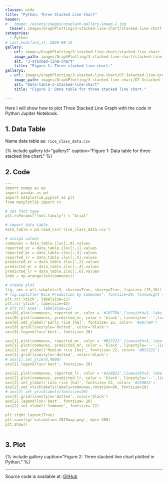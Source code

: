 ```yaml
---
classes: wide
title: "Python: Three Stacked Line Chart"
header:
#   image: /assets/images/unsplash-gallery-image-1.jpg
  teaser: images/GraphPlotting/3-stacked-line-chart/stacked-line-chart.jpg
categories:
  - Python
# last_modified_at: 2020-08-12
gallery:
  - url: images/GraphPlotting/3-stacked-line-chart/stacked-line-chart.jpg
    image_path: images/GraphPlotting/3-stacked-line-chart/stacked-line-chart.jpg
    alt: "3-stacked-line-chart"
    title: "Figure 1: Three stacked line chart."
gallery1:
  - url: images/GraphPlotting/3-stacked-line-chart/DT-3stacked-line-graph.png
    image_path: images/GraphPlotting/3-stacked-line-chart/DT-3stacked-line-graph.png
    alt: "Data-table-3-stacked-line-chart"
    title: "Figure 2: Data table for three stacked line chart."

---
```


Here I will show how to plot Three Stacked Line Graph with the code in Python Jupiter Notebook.


## 1. Data Table

Name data table as: `rice_class_data.csv`

{% include gallery id="gallery1" caption="Figure 1: Data table for three stacked line chart." %}

## 2. Code

```yaml
---
import numpy as np
import pandas as pd
import matplotlib.pyplot as plt
from matplotlib import rc

# set font type
plt.rcParams["font.family"] = "Arial"

# import data table
data_table = pd.read_csv('rice_class_data.csv')

# assign values
communes = data_table.iloc[:,0].values
reported_er = data_table.iloc[:,1].values
reported_mr = data_table.iloc[:,3].values
reported_lr = data_table.iloc[:,5].values
predicted_er = data_table.iloc[:,2].values
predicted_mr = data_table.iloc[:,4].values
predicted_lr = data_table.iloc[:,6].values
indx = np.arange(len(communes))

# create plot
fig, axs = plt.subplots(3, sharex=True, sharey=True, figsize= (15,10))
# fig.suptitle('Rice Production by Communes', fontsize=20, fontweight = 'bold')
plt.rc('xtick', labelsize=15)
plt.rc('ytick', labelsize=15)
# plt.rc('axes', labelsize=22)
axs[0].plot(communes, reported_er, color = '#2077B4',linewidth=3, label='Reported rice crop area')
axs[0].plot(communes, predicted_er, color = 'black', linestyle='--',linewidth=3, label='Estimated rice crop area')
axs[0].set_ylabel('Early rice [ha]', fontsize= 22, color= '#2077B4')
axs[0].grid(linestyle='dotted', color='black')
axs[0].legend(loc='best', fontsize= 20)

axs[1].plot(communes, reported_mr, color = '#B22222',linewidth=3, label='Reported rice crop area')
axs[1].plot(communes, predicted_mr, color = 'black', linestyle='--',linewidth=3, label='Estimated rice crop area')
axs[1].set_ylabel('Medium rice [ha]', fontsize= 22, color= '#B22222')
axs[1].grid(linestyle='dotted', color='black')
# axs[1].set_ylim(0,4000)
axs[1].legend(loc='best', fontsize= 20)

axs[2].plot(communes, reported_lr, color = '#228B22',linewidth=3, label='Reported rice crop area')
axs[2].plot(communes, predicted_lr, color = 'black', linestyle='--',linewidth=3, label='Estimated rice crop area')
axs[2].set_ylabel('Late rice [ha]', fontsize= 22, color= '#228B22')
axs[2].set_xticklabels(labels=communes,rotation=90, fontsize=18)
# axs[2].set_yticklabels(fontsize=20)
axs[2].grid(linestyle='dotted', color='black')
axs[2].legend(loc='best', fontsize= 20)
axs[2].set_xlabel('Commune', fontsize= 22)

plt.tight_layout(True)
plt.savefig('validation-2019map.png', dpi= 300)
plt.show()
---
```

## 3. Plot

{% include gallery caption="Figure 2: Three stacked line chart plotted in Python." %}

-----

Source code is available at: [GitHub](https://github.com/menvuthy/Code_Collection.git)